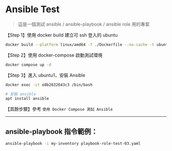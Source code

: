 # Ansible Test
> 這是一個測試 ansible / ansible-playbook / ansible role 用的專案

【Step 1】使用 docker build 建立可 ssh 登入的 ubuntu
```bash
docker build --platform linux/amd64 -f ./Dockerfile --no-cache -t ubuntu:ssh-default .
```
【Step 2】使用 docker-compose 啟動測試環境
```bash
docker compose up -d
```
【Step 3】進入 ubuntu1，安裝 Ansible
```bash
docker exec -it e8b2832643c3 /bin/bash

# 安裝 ansible
apt install ansible
```
【其餘步驟】參考 `使用 Docker Compose 測試 Ansible`

---
## ansible-playbook 指令範例：
```bash
ansible-playbook -i my-inventory playbook-role-test-03.yaml
```